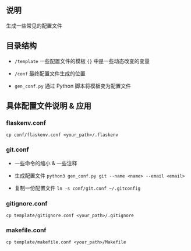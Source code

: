 ## 说明

生成一些常见的配置文件

## 目录结构

- `/template` 一些配置文件的模板 `{}` 中是一些动态改变的变量

- `/conf` 最终配置文件生成的位置

- `gen_conf.py` 通过 Python 脚本将模板变为配置文件

## 具体配置文件说明 & 应用

### flaskenv.conf

`cp conf/flaskenv.conf <your_path>/.flaskenv`

### git.conf

  - 一些命令的缩小 & 一些注释
 
  - 生成配置文件 `python3 gen_conf.py git --name <name> --email <email>`

  - 复制一份配置文件 `ln -s conf/git.conf ~/.gitconfig`

### gitignore.conf

`cp template/gitignore.conf <your_path>/.gitignore`

### makefile.conf

`cp template/makefile.conf <your_path>/Makefile`

